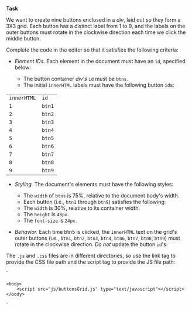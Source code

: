 **Task**

We want to create nine buttons enclosed in a _div_, laid out so they form a 3X3 grid. Each button has a distinct label from 1 to 9, and the labels on the outer buttons must rotate in the clockwise direction each time we click the middle button.

Complete the code in the editor so that it satisfies the following criteria:

- _Element IDs._ Each element in the document must have an `id`, specified below:

    - The button container _div's_ `id` must be `btns`.
    - The initial `innerHTML` labels must have the following button `id`s:

<table align="center">
    <tbody>
        <tr>
            <td>
                <code>innerHTML</code>
            </td>
            <td>
                <code>id</code>
            </td>
        </tr>
        <tr>
            <td>
                <code>1</code>
            </td>
            <td>
                <code>btn1</code>
            </td>
        </tr>
        <tr>
            <td>
                <code>2</code>
            </td>
            <td>
                <code>btn2</code>
            </td>
        </tr>
        <tr>
            <td>
                <code>3</code>
            </td>
            <td>
                <code>btn3</code>
            </td>
        </tr>
        <tr>
            <td>
                <code>4</code>
            </td>
            <td>
                <code>btn4</code>
            </td>
        </tr>
        <tr>
            <td>
                <code>5</code>
            </td>
            <td>
                <code>btn5</code>
            </td>
        </tr>
        <tr>
            <td>
                <code>6</code>
            </td>
            <td>
                <code>btn6</code>
            </td>
        </tr>
        <tr>
            <td>
                <code>7</code>
            </td>
            <td>
                <code>btn7</code>
            </td>
        </tr>
        <tr>
            <td>
                <code>8</code>
            </td>
            <td>
                <code>btn8</code>
            </td>
        </tr>
        <tr>
            <td>
                <code>9</code>
            </td>
            <td>
                <code>btn9</code>
            </td>
        </tr>
    </tbody>
</table>

- _Styling._ The document's elements must have the following styles:
    - The `width` of `btns` is 75%, relative to the document body's width.
    - Each button (i.e., `btn1` through `btn9`) satisfies the following:
    - The `width` is 30%, relative to its container width.
    - The `height` is `48px`.
    - The `font-size` is `24px`.

- _Behavior._ Each time btn5 is clicked, the `innerHTML` text on the grid's outer buttons (i.e., `btn1`, `btn2`, `btn3`, `btn4`, `btn6`, `btn7`, `btn8`, `btn9`) must rotate in the clockwise direction. _Do not_ update the button `id`'s.

The `.js` and `.css` files are in different directories, so use the link tag to provide the CSS file path and the script tag to provide the JS file path:

`<!DOCTYPE html>
<html>
    <head>
        <link rel="stylesheet" href="css/buttonsGrid.css" type="text/css">
    </head>
    
    <body>
    	<script src="js/buttonsGrid.js" type="text/javascript"></script>
    </body>
</html>`